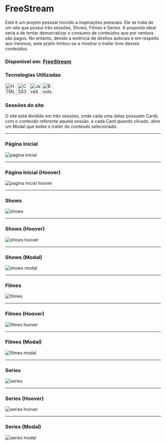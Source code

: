 

#  FreeStream
Este é um projeto pessoal movido a inspirações pessoais. Ele se trata de um site que possui três sessões, Shows, Filmes e Series. A proposta ideal seria a de tentar democratizar o consumo de conteúdos que por ventura são pagos. No entanto, devido a extência de direitos autorais e em respeito aos mesmos, este prjeto limitou-se a mostrar o trailer livre desses conteúdos.

### Disponível em: <a href='https://fwalterdias.github.io/FreeStream/' target='_blank'> FreeStream </a>

### Tecnologias Utilizadas
<a href="https://developer.mozilla.org/en-US/docs/Glossary/HTML5" target="_blank" rel="noreferrer">
            <img src="https://raw.githubusercontent.com/danielcranney/readme-generator/main/public/icons/skills/html5-colored.svg" width="36" height="36" alt="HTML5" /> </a>
<a href="https://www.w3.org/TR/CSS/#css" target="_blank" rel="noreferrer">
            <img src="https://raw.githubusercontent.com/danielcranney/readme-generator/main/public/icons/skills/css3-colored.svg" width="36" height="36" alt="CSS3" /></a>
<a href="https://developer.mozilla.org/en-US/docs/Web/JavaScript" target="_blank" rel="noreferrer">
            <img src="https://raw.githubusercontent.com/danielcranney/readme-generator/main/public/icons/skills/javascript-colored.svg" width="36" height="36" alt="JavaScript" /></a>
<a href="https://getbootstrap.com/" target="_blank" rel="noreferrer">
            <img src="https://raw.githubusercontent.com/danielcranney/readme-generator/main/public/icons/skills/bootstrap-colored.svg" width="36" height="36" alt="Bootstrap" /></a>


### Sessões do site
O site está dividido em três sessões, onde cada uma delas possuem Cards com o conteúdo referente aquela sessão, e cada Card quando clicado, abre um Modal que exibe o trailer do conteúdo selecionado.

------------------
### Página Inicial
![pagina inicial](https://github.com/FWalterDias/FwalterDias/assets/100762742/4cbdc897-cfa1-4196-8578-abfadcb71786)


------------------
### Página Inicial (Hoover)
![pagina inicial hoover](https://github.com/FWalterDias/FwalterDias/assets/100762742/f92463d8-18e3-4381-9b40-80fd994b89a2)


------------------
### Shows
![shows](https://github.com/FWalterDias/FwalterDias/assets/100762742/abdb09e1-ba59-4648-b6ce-214f7abd9e8b)


------------------
### Shows (Hoover)
![shows hoover](https://github.com/FWalterDias/FwalterDias/assets/100762742/4f7bc1ba-7be9-48ad-a915-4cc449b59a0c)


------------------
### Shows (Modal)
![shows modal](https://github.com/FWalterDias/FwalterDias/assets/100762742/341165c8-066a-478a-9449-5fc7f369dec9)


------------------
### Filmes
![filmes](https://github.com/FWalterDias/FwalterDias/assets/100762742/fa73662b-6810-438c-abe1-0d50beaf78e8)


------------------
### Filmes (Hoover)
![filmes hoover](https://github.com/FWalterDias/FwalterDias/assets/100762742/f2b01594-b3bf-4195-a7b3-81851b517282)


------------------
### Filmes (Modal)
![filmes modal](https://github.com/FWalterDias/FwalterDias/assets/100762742/ba9d1f7d-5a52-4c32-ab0b-98f8030fa0a2)


------------------
### Series
![series](https://github.com/FWalterDias/FwalterDias/assets/100762742/5ae11d04-a3c0-4e49-a472-f03622509919)


------------------
### Series (Hoover)
![series hoover](https://github.com/FWalterDias/FwalterDias/assets/100762742/247d6803-ed46-49b5-b35b-8dae2b862959)


------------------
### Series (Modal)
![series modal](https://github.com/FWalterDias/FwalterDias/assets/100762742/dade850c-8ddb-406e-b0e5-c86d2e3778c4)
